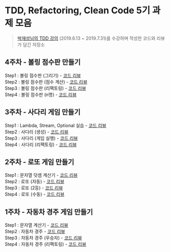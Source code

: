 # TDD, Refactoring, Clean Code 5기 과제 모음
>[박재성님의 TDD 강의](https://edu.nextstep.camp/) (2019.6.13 ~ 2019.7.31)를 수강하며 작성한 코드와 리뷰가 담긴 저장소

## 4주차 - 볼링 점수판 만들기
Step1 : 볼링 점수판 (그리기) - [코드 리뷰](https://github.com/next-step/java-bowling/pull/37)  
Step2 : 볼링 점수판 (점수 계산) - [코드 리뷰](https://github.com/next-step/java-bowling/pull/43)  
Step3 : 볼링 점수판 (리팩토링) - [코드 리뷰](https://github.com/next-step/java-bowling/pull/44)  
Step4 : 볼링 점수판 (n명) - [코드 리뷰](https://github.com/next-step/java-bowling/pull/46)

## 3주차 - 사다리 게임 만들기
Step1 : Lambda, Stream, Optional 실습 - [코드 리뷰](https://github.com/next-step/java-ladder/pull/149)  
Step2 : 사다리 (생성) - [코드 리뷰](https://github.com/next-step/java-ladder/pull/198)  
Step3 : 사다리 (게임 실행) - [코드 리뷰](https://github.com/next-step/java-ladder/pull/207)  
Step4 : 사다리 (리팩토링) - [코드 리뷰](https://github.com/next-step/java-ladder/pull/221)

## 2주차 - 로또 게임 만들기
Step1 : 문자열 덧셈 계산기 - [코드 리뷰](https://github.com/next-step/java-lotto/pull/196)  
Step2 : 로또 (자동) - [코드 리뷰](https://github.com/next-step/java-lotto/pull/226)  
Step3 : 로또 (2등) - [코드 리뷰](https://github.com/next-step/java-lotto/pull/249)  
Step4 : 로또 (수동) - [코드 리뷰](https://github.com/next-step/java-lotto/pull/262)

## 1주차 - 자동차 경주 게임 만들기
Step1 : 문자열 계산기 - [코드 리뷰](https://github.com/next-step/java-racingcar/pull/284)  
Step2 : 자동차 경주 - [코드 리뷰](https://github.com/next-step/java-racingcar/pull/319)  
Step3 : 자동차 경주 (우승자) - [코드 리뷰](https://github.com/next-step/java-racingcar/pull/337)  
Step4 : 자동차 경주 (리팩토링) - [코드 리뷰](https://github.com/next-step/java-racingcar/pull/362)

